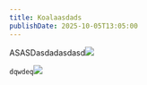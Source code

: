 ```yaml
---
title: Koalaasdads
publishDate: 2025-10-05T13:05:00
---
```

ASASDasdadasdasd![](/images/Character_full_size.png)

`dqwdeq`![](/images/HULAHOOP1.png)
